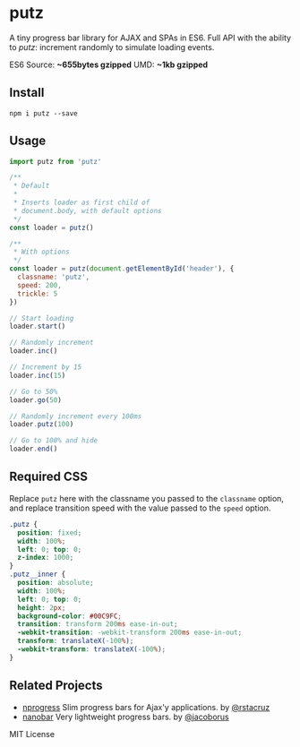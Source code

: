 # putz
A tiny progress bar library for AJAX and SPAs in ES6. Full API with the ability to *putz*: increment randomly to simulate loading events.

ES6 Source: **~655bytes gzipped**
UMD: **~1kb gzipped** 

## Install
```
npm i putz --save
```

## Usage
```javascript
import putz from 'putz'

/**
 * Default
 *
 * Inserts loader as first child of
 * document.body, with default options
 */
const loader = putz()

/**
 * With options
 */
const loader = putz(document.getElementById('header'), {
  classname: 'putz',
  speed: 200,
  trickle: 5
})

// Start loading
loader.start()

// Randomly increment
loader.inc()

// Increment by 15
loader.inc(15)

// Go to 50%
loader.go(50)

// Randomly increment every 100ms
loader.putz(100)

// Go to 100% and hide
loader.end()
```

## Required CSS
Replace `putz` here with the classname you passed to the `classname` option, and replace transition speed with the value passed to the `speed` option.
```css
.putz {
  position: fixed;
  width: 100%;
  left: 0; top: 0;
  z-index: 1000;
}
.putz__inner {
  position: absolute;
  width: 100%;
  left: 0; top: 0;
  height: 2px;
  background-color: #00C9FC;
  transition: transform 200ms ease-in-out; 
  -webkit-transition: -webkit-transform 200ms ease-in-out; 
  transform: translateX(-100%);
  -webkit-transform: translateX(-100%);
}
```

## Related Projects
- [nprogress](https://github.com/rstacruz/nprogress/) Slim progress bars for Ajax'y applications. by [@rstacruz](https://github.com/rstacruz)
- [nanobar](https://github.com/jacoborus/nanobar) Very lightweight progress bars. by [@jacoborus](https://github.com/jacoborus)

MIT License
